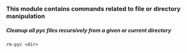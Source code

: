 ### This module contains commands related to file or directory manipulation

##### Cleanup all pyc files recursively from a given or current directory
```
rm-pyc <dir>
```

